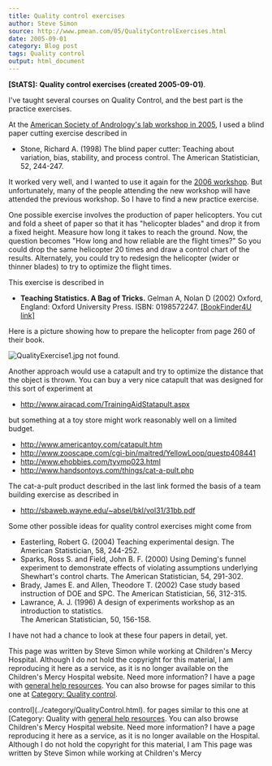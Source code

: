 ```yaml
---
title: Quality control exercises
author: Steve Simon
source: http://www.pmean.com/05/QualityControlExercises.html
date: 2005-09-01
category: Blog post
tags: Quality control
output: html_document
---
```

**[StATS]:** **Quality control exercises (created
2005-09-01)**.

I\'ve taught several courses on Quality Control, and the best part is
the practice exercises.

At the [American Society of Andrology\'s lab workshop in
2005](http://www.andrologysociety.com/meetings/alw.program2005.asp), I
used a blind paper cutting exercise described in

-   Stone, Richard A. (1998) The blind paper cutter: Teaching about
    variation, bias, stability, and process control. The American
    Statistician, 52, 244-247.

It worked very well, and I wanted to use it again for the [2006
workshop](http://www.andrologysociety.com/meetings/future.aspx). But
unfortunately, many of the people attending the new workshop will have
attended the previous workshop. So I have to find a new practice
exercise.

One possible exercise involves the production of paper helicopters. You
cut and fold a sheet of paper so that it has \"helicopter blades\" and
drop it from a fixed height. Measure how long it takes to reach the
ground. Now, the question becomes \"How long and how reliable are the
flight times?\" So you could drop the same helicopter 20 times and draw
a control chart of the results. Alternately, you could try to redesign
the helicopter (wider or thinner blades) to try to optimize the flight
times.

This exercise is described in

-   **Teaching Statistics. A Bag of Tricks.** Gelman A, Nolan D (2002)
    Oxford, England: Oxford University Press. ISBN: 0198572247.
    [\[BookFinder4U
    link\]](http://www.bookfinder4u.com/detail/0198572247.html)

Here is a picture showing how to prepare the helicopter from page 260 of
their book.

![QualityExercise1.jpg not found.](../../../web/images/05/QualityControlExercises01.png)

Another approach would use a catapult and try to optimize the distance
that the object is thrown. You can buy a very nice catapult that was
designed for this sort of experiment at

-   <http://www.airacad.com/TrainingAidStatapult.aspx>

but something at a toy store might work reasonably well on a limited
budget.

-   <http://www.americantoy.com/catapult.htm>
-   <http://www.zooscape.com/cgi-bin/maitred/YellowLoop/questp408441>
-   <http://www.ehobbies.com/tyvmp023.html>
-   <http://www.handsontoys.com/things/cat-a-pult.php>

The cat-a-pult product described in the last link formed the basis of a
team building exercise as described in

-   <http://sbaweb.wayne.edu/~absel/bkl/vol31/31bb.pdf>

Some other possible ideas for quality control exercises might come from

-   Easterling, Robert G. (2004) Teaching experimental design. The
    American Statistician, 58, 244-252.
-   Sparks, Ross S. and Field, John B. F. (2000) Using Deming\'s funnel
    experiment to demonstrate effects of violating assumptions
    underlying Shewhart\'s control charts. The American Statistician,
    54, 291-302.
-   Brady, James E. and Allen, Theodore T. (2002) Case study based
    instruction of DOE and SPC. The American Statistician, 56, 312-315.
-   Lawrance, A. J. (1996) A design of experiments workshop as an
    introduction to statistics.\
    The American Statistician, 50, 156-158.

I have not had a chance to look at these four papers in detail, yet.

This page was written by Steve Simon while working at Children\'s Mercy
Hospital. Although I do not hold the copyright for this material, I am
reproducing it here as a service, as it is no longer available on the
Children\'s Mercy Hospital website. Need more information? I have a page
with [general help resources](../GeneralHelp.html). You can also browse
for pages similar to this one at [Category: Quality
control](../category/QualityControl.html).
<!---More--->
control](../category/QualityControl.html).
for pages similar to this one at [Category: Quality
with [general help resources](../GeneralHelp.html). You can also browse
Children\'s Mercy Hospital website. Need more information? I have a page
reproducing it here as a service, as it is no longer available on the
Hospital. Although I do not hold the copyright for this material, I am
This page was written by Steve Simon while working at Children\'s Mercy

<!---Do not use
**[StATS]:** **Quality control exercises (created
This page was written by Steve Simon while working at Children\'s Mercy
Hospital. Although I do not hold the copyright for this material, I am
reproducing it here as a service, as it is no longer available on the
Children\'s Mercy Hospital website. Need more information? I have a page
with [general help resources](../GeneralHelp.html). You can also browse
for pages similar to this one at [Category: Quality
control](../category/QualityControl.html).
--->

